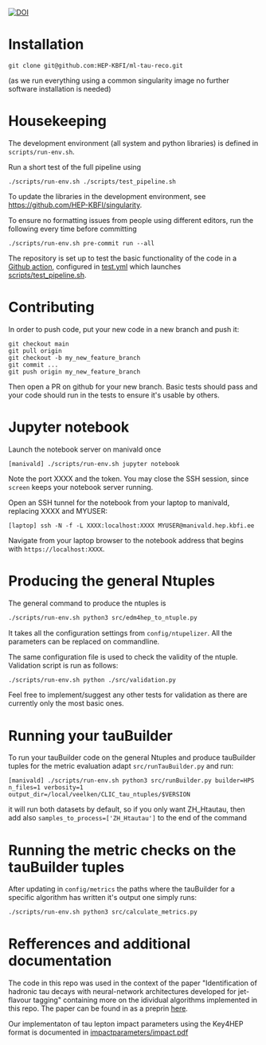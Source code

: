 

[![DOI](https://zenodo.org/badge/505773250.svg)](https://zenodo.org/badge/latestdoi/505773250)


# Installation

```
git clone git@github.com:HEP-KBFI/ml-tau-reco.git
```

(as we run everything using a common singularity image no further software installation is needed)

# Housekeeping

The development environment (all system and python libraries) is defined in `scripts/run-env.sh`.

Run a short test of the full pipeline using
```
./scripts/run-env.sh ./scripts/test_pipeline.sh
```
To update the libraries in the development environment, see https://github.com/HEP-KBFI/singularity.

To ensure no formatting issues from people using different editors, run the following every time before committing
```
./scripts/run-env.sh pre-commit run --all
```

The repository is set up to test the basic functionality of the code in a [Github action](https://github.com/HEP-KBFI/ml-tau-reco/actions/workflows/test.yml), configured in [test.yml](.github/workflows/test.yml) which launches [scripts/test_pipeline.sh](scripts/test_pipeline.sh).

# Contributing

In order to push code, put your new code in a new branch and push it:
```
git checkout main
git pull origin
git checkout -b my_new_feature_branch
git commit ...
git push origin my_new_feature_branch
```
Then open a PR on github for your new branch. Basic tests should pass and your code should run in the tests to ensure it's usable by others.

# Jupyter notebook

Launch the notebook server on manivald once
```
[manivald] ./scripts/run-env.sh jupyter notebook
```
Note the port XXXX and the token. You may close the SSH session, since `screen` keeps your notebook server running.

Open an SSH tunnel for the notebook from your laptop to manivald, replacing XXXX and MYUSER:
```
[laptop] ssh -N -f -L XXXX:localhost:XXXX MYUSER@manivald.hep.kbfi.ee
```
Navigate from your laptop browser to the notebook address that begins with `https://localhost:XXXX`.

# Producing the general Ntuples

The general command to produce the ntuples is
```bash
./scripts/run-env.sh python3 src/edm4hep_to_ntuple.py
```
It takes all the configuration settings from ```config/ntupelizer```. All the parameters can be replaced on commandline.

The same configuration file is used to check the validity of the ntuple. Validation script is run as follows:

```bash
./scripts/run-env.sh python ./src/validation.py
```

Feel free to implement/suggest any other tests for validation as there are currently only the most basic ones.

# Running your tauBuilder

To run your tauBuilder code on the general Ntuples and produce tauBuilder tuples for the metric evaluation adapt ```src/runTauBuilder.py``` and run:
```
[manivald] ./scripts/run-env.sh python3 src/runBuilder.py builder=HPS n_files=1 verbosity=1 output_dir=/local/veelken/CLIC_tau_ntuples/$VERSION
```
it will run both datasets by default, so if you only want ZH_Htautau, then add also ```samples_to_process=['ZH_Htautau']``` to the end of the command


# Running the metric checks on the tauBuilder tuples

After updating in ```config/metrics``` the paths where the tauBuilder for a specific algorithm has written it's output one simply runs:

```bash
./scripts/run-env.sh python3 src/calculate_metrics.py
```

# Refferences and additional documentation

The code in this repo was used in the context of the paper "Identification of hadronic tau decays with neural-network architectures developed for jet-flavour tagging" containing more on the idividual algorithms implemented in this repo. The paper can be found in as a preprin [here](https://arxiv.org/abs/2307.07747).

Our implementaton of tau lepton impact parameters using the Key4HEP format is documented in [impactparameters/impact.pdf](impactparameters/impact.pdf)

